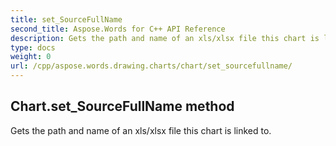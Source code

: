 ```yaml
---
title: set_SourceFullName
second_title: Aspose.Words for C++ API Reference
description: Gets the path and name of an xls/xlsx file this chart is linked to. 
type: docs
weight: 0
url: /cpp/aspose.words.drawing.charts/chart/set_sourcefullname/
---
```

## Chart.set_SourceFullName method


Gets the path and name of an xls/xlsx file this chart is linked to. 

